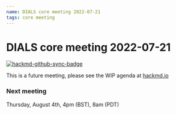 ```yaml
---
name: DIALS core meeting 2022-07-21
tags: core meeting
---
```


# DIALS core meeting 2022-07-21

[![hackmd-github-sync-badge](https://hackmd.io/kvheqvmoT9Cjytbsxe1Oeg/badge)](https://hackmd.io/kvheqvmoT9Cjytbsxe1Oeg)

This is a future meeting, please see the WIP agenda at [hackmd.io](https://hackmd.io/kvheqvmoT9Cjytbsxe1Oeg)


### Next meeting

Thursday, August 4th, 4pm (BST), 8am (PDT)
